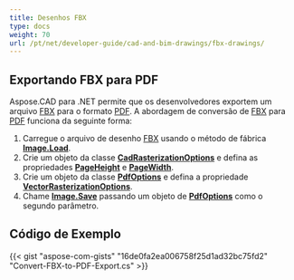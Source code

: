 ```yaml
---
title: Desenhos FBX
type: docs
weight: 70
url: /pt/net/developer-guide/cad-and-bim-drawings/fbx-drawings/
---
```


## **Exportando FBX para PDF**

Aspose.CAD para .NET permite que os desenvolvedores exportem um arquivo [FBX](https://docs.fileformat.com/3d/fbx/) para o formato [PDF](https://docs.fileformat.com/pdf/). A abordagem de conversão de [FBX](https://docs.fileformat.com/3d/fbx/) para [PDF](https://docs.fileformat.com/pdf/) funciona da seguinte forma:

1. Carregue o arquivo de desenho [FBX](https://docs.fileformat.com/3d/fbx/) usando o método de fábrica [**Image.Load**](https://reference.aspose.com/cad/net/aspose.cad.image/load/methods/2).
1. Crie um objeto da classe [**CadRasterizationOptions**](https://reference.aspose.com/cad/net/aspose.cad.imageoptions/cadrasterizationoptions) e defina as propriedades [**PageHeight**](https://reference.aspose.com/cad/net/aspose.cad.imageoptions/vectorrasterizationoptions/properties/pageheight) e [**PageWidth**](https://reference.aspose.com/cad/net/aspose.cad.imageoptions/vectorrasterizationoptions/properties/pagewidth).
1. Crie um objeto da classe [**PdfOptions**](https://reference.aspose.com/cad/net/aspose.cad.imageoptions/pdfoptions) e defina a propriedade [**VectorRasterizationOptions**](https://reference.aspose.com/cad/net/aspose.cad.imageoptions/vectorrasterizationoptions).
1. Chame [**Image.Save**](https://reference.aspose.com/cad/net/aspose.cad/image/methods/save/index) passando um objeto de [**PdfOptions**](https://reference.aspose.com/cad/net/aspose.cad.imageoptions/pdfoptions) como o segundo parâmetro.

## Código de Exemplo

{{< gist "aspose-com-gists" "16de0fa2ea006758f25d1ad32bc75fd2" "Convert-FBX-to-PDF-Export.cs" >}}
